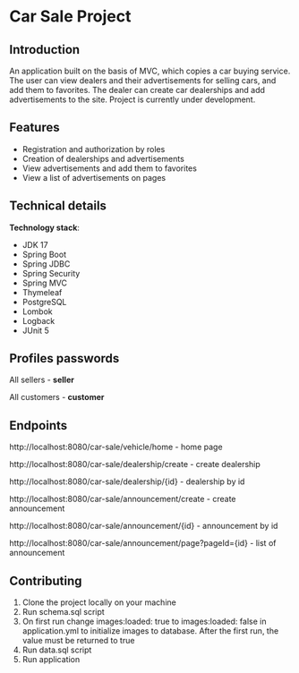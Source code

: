 # Car Sale Project

## Introduction
An application built on the basis of MVC, which copies a car buying service. The user can view dealers and their advertisements for selling cars, and add them to favorites. The dealer can create car dealerships and add advertisements to the site.
Project is currently under development.

## Features

* Registration and authorization by roles
* Creation of dealerships and advertisements
* View advertisements and add them to favorites
* View a list of advertisements on pages

## Technical details

**Technology stack**: 

* JDK 17 
* Spring Boot 
* Spring JDBC 
* Spring Security
* Spring MVC 
* Thymeleaf
* PostgreSQL
* Lombok
* Logback
* JUnit 5

## Profiles passwords

All sellers - **seller**

All customers - **customer**

## Endpoints

http://localhost:8080/car-sale/vehicle/home - home page

http://localhost:8080/car-sale/dealership/create - create dealership

http://localhost:8080/car-sale/dealership/{id} - dealership by id

http://localhost:8080/car-sale/announcement/create - create announcement

http://localhost:8080/car-sale/announcement/{id} - announcement by id

http://localhost:8080/car-sale/announcement/page?pageId={id} - list of announcement

## Contributing

1. Clone the project locally on your machine
2. Run schema.sql script
3. On first run change images:loaded: true to images:loaded: false in application.yml to initialize images to database. After the first run, the value must be returned to true
4. Run data.sql script 
5. Run application
